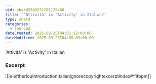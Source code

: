 ```yaml
---
uid: shard2509251201125480
title: "'Attività' is 'Activity' in Italian"
type: shard
categories:
  - sourced
dateCreated: 2025-09-25T04:01:12+00:00
dateModified: 2025-09-25T04:05:09+00:00
---
```

'Attività' is 'Activity' in Italian
### Excerpt
![[eleftheriouIntroductionItalianignorecopyrightexcerptindex#^1tbpm]]